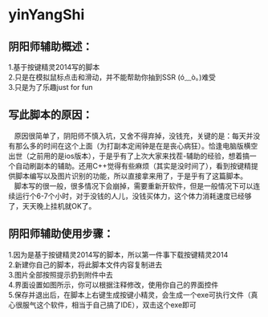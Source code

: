 # yinYangShi
## 阴阳师辅助概述：  
 1.基于按键精灵2014写的脚本  
 2.只是在模拟鼠标点击和滑动，并不能帮助你抽到SSR (ó﹏ò｡)难受  
 3.只是为了乐趣just for fun  
## 写此脚本的原因：  
    原因很简单了，阴阳师不慎入坑，又舍不得弃掉，没钱充，关键的是：每天并没有那么多的时间在这个上面（为打副本定闹钟是在是丧心病狂）。恰逢电脑版横空出世（之前用的是ios版本），于是乎有了上次大家来找茬-辅助的经验，想着搞一个自动刷副本的辅助。还用C++觉得有些麻烦（其实是没时间了），看到按键精提供脚本编写以及图片识别的功能，所以直接拿来用了，于是乎有了这篇脚本。  
    脚本写的很一般，很多情况下会崩掉，需要重新开软件，但是一般情况下可以连续运行个6-7个小时，对于没钱的人儿，没钱买体力，这个体力消耗速度已经够了，天天晚上挂机就OK了。  
## 阴阳师辅助使用步骤：  
 1.因为是基于按键精灵2014写的脚本，所以第一件事下载按键精灵2014  
 2.新建你自己的脚本，将此脚本文件内容复制进去  
 3.图片全部按照提示扔到附件中去  
 4.界面设置如图所示，你可以根据注释修改，使用你自己的界面控件  
 5.保存并退出后，在脚本上右键生成按键小精灵，会生成一个exe可执行文件（真心很服气这个软件，相当于自己搞了IDE），双击这个exe即可  
 
